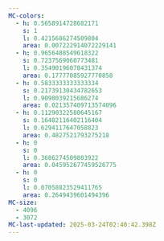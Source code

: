 ```yaml
---
MC-colors:
  - h: 0.5658914728682171
    s: 1
    l: 0.4215686274509804
    area: 0.007222914072229141
  - h: 0.9656488549618322
    s: 0.7237569060773481
    l: 0.35490196078431374
    area: 0.17777085927770858
  - h: 0.5833333333333334
    s: 0.21739130434782653
    l: 0.9098039215686274
    area: 0.021357409713574096
  - h: 0.11290322580645167
    s: 0.16402116402116404
    l: 0.6294117647058823
    area: 0.4827521793275218
  - h: 0
    s: 0
    l: 0.3686274509803922
    area: 0.045952677459526775
  - h: 0
    s: 0
    l: 0.07058823529411765
    area: 0.2649439601494396
MC-size:
  - 4096
  - 3072
MC-last-updated: 2025-03-24T02:40:42.398Z
---
```

